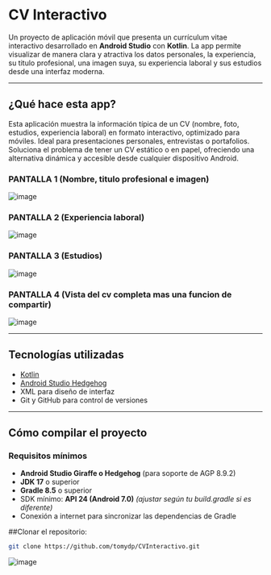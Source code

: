 # CV Interactivo

Un proyecto de aplicación móvil que presenta un currículum vitae interactivo desarrollado en **Android Studio** con **Kotlin**. La app permite visualizar de manera clara y atractiva los datos personales, la experiencia, su titulo profesional, una imagen suya, su experiencia laboral y sus estudios desde una interfaz moderna.

---

##  ¿Qué hace esta app?

Esta aplicación muestra la información típica de un CV (nombre, foto, estudios, experiencia laboral) en formato interactivo, optimizado para móviles. Ideal para presentaciones personales, entrevistas o portafolios.  
Soluciona el problema de tener un CV estático o en papel, ofreciendo una alternativa dinámica y accesible desde cualquier dispositivo Android.

### PANTALLA 1 (Nombre, titulo profesional e imagen)
![image](https://github.com/user-attachments/assets/10a16a6a-9657-419c-af0b-a99bc5ff8e53)

### PANTALLA 2 (Experiencia laboral)
![image](https://github.com/user-attachments/assets/e885010f-ae27-49e5-9498-f3198323b2d3)

### PANTALLA 3 (Estudios)
![image](https://github.com/user-attachments/assets/2d6e4cf8-c97c-4982-bc8c-57c81331ccae)

### PANTALLA 4 (Vista del cv completa mas una funcion de compartir)
![image](https://github.com/user-attachments/assets/50f76d16-cc2e-4b41-b333-e2451db6f8a3)


---

##  Tecnologías utilizadas

- [Kotlin](https://kotlinlang.org/)
- [Android Studio Hedgehog](https://developer.android.com/studio)
- XML para diseño de interfaz
- Git y GitHub para control de versiones

---

##  Cómo compilar el proyecto

###  Requisitos mínimos

- **Android Studio Giraffe o Hedgehog** (para soporte de AGP 8.9.2)
- **JDK 17** o superior
- **Gradle 8.5** o superior
- SDK mínimo: **API 24 (Android 7.0)** *(ajustar según tu build.gradle si es diferente)*
- Conexión a internet para sincronizar las dependencias de Gradle


##Clonar el repositorio:
   ```bash
   git clone https://github.com/tomydp/CVInteractivo.git
```
![image](https://github.com/user-attachments/assets/14c9bd64-4fd1-4a48-9667-1dc6c8fe779d)

